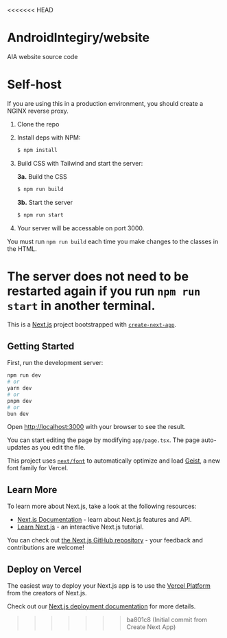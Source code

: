<<<<<<< HEAD
# AndroidIntegiry/website
AIA website source code

# Self-host
If you are using this in a production environment, you should create a NGINX reverse proxy.

1. Clone the repo
2. Install deps with NPM:
    ```bash
    $ npm install
    ```
3. Build CSS with Tailwind and start the server:
    
    **3a.** Build the CSS
    ```bash
    $ npm run build
    ```
    **3b.** Start the server
    ```bash
    $ npm run start
    ```
4. Your server will be accessable on port 3000.

You must run `npm run build` each time you make changes to the classes in the HTML.

The server does not need to be restarted again if you run `npm run start` in another terminal.
=======
This is a [Next.js](https://nextjs.org) project bootstrapped with [`create-next-app`](https://nextjs.org/docs/app/api-reference/cli/create-next-app).

## Getting Started

First, run the development server:

```bash
npm run dev
# or
yarn dev
# or
pnpm dev
# or
bun dev
```

Open [http://localhost:3000](http://localhost:3000) with your browser to see the result.

You can start editing the page by modifying `app/page.tsx`. The page auto-updates as you edit the file.

This project uses [`next/font`](https://nextjs.org/docs/app/building-your-application/optimizing/fonts) to automatically optimize and load [Geist](https://vercel.com/font), a new font family for Vercel.

## Learn More

To learn more about Next.js, take a look at the following resources:

- [Next.js Documentation](https://nextjs.org/docs) - learn about Next.js features and API.
- [Learn Next.js](https://nextjs.org/learn) - an interactive Next.js tutorial.

You can check out [the Next.js GitHub repository](https://github.com/vercel/next.js) - your feedback and contributions are welcome!

## Deploy on Vercel

The easiest way to deploy your Next.js app is to use the [Vercel Platform](https://vercel.com/new?utm_medium=default-template&filter=next.js&utm_source=create-next-app&utm_campaign=create-next-app-readme) from the creators of Next.js.

Check out our [Next.js deployment documentation](https://nextjs.org/docs/app/building-your-application/deploying) for more details.
>>>>>>> ba801c8 (Initial commit from Create Next App)
